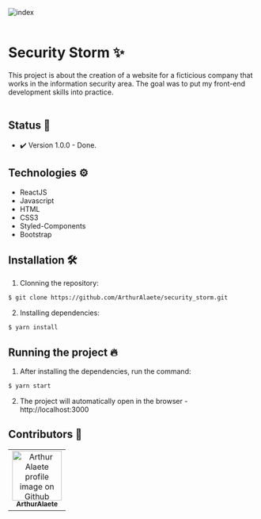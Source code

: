 ![index](https://user-images.githubusercontent.com/54222632/142553453-38a9e791-c446-4551-80aa-e03af10fa41e.gif)
<br>
<br>
# Security Storm ✨

This project is about the creation of a website for a ficticious company that works in the information security area. The goal was to put my front-end development skills into practice.
<br>
<br>

## Status 🎯

- ✔️ Version 1.0.0 - Done.

## Technologies ⚙️

- ReactJS
- Javascript
- HTML 
- CSS3
- Styled-Components
- Bootstrap

## Installation 🛠️

1. Clonning the repository:

```bash
$ git clone https://github.com/ArthurAlaete/security_storm.git
```
2. Installing dependencies:

```bash
$ yarn install
```

## Running the project 🔥

1. After installing the dependencies, run the command:
```bash
$ yarn start
``` 
2. The project will automatically open in the browser - http://localhost:3000

## Contributors 🤝
<table>
  <tr>
    <td align="center">
      <a href="http://github.com/ArthurAlaete">
        <img src="https://avatars.githubusercontent.com/ArthurAlaete" width="100px;" alt="Arthur Alaete profile image on Github"/><br>
        <sub>
          <b>ArthurAlaete</b>
        </sub>
      </a>
    </td>
  </tr>
</table>

